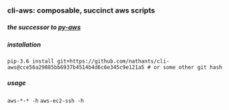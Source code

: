 ### cli-aws: composable, succinct aws scripts

##### the successor to [py-aws](https://github.com/nathants/py-aws)

##### installation
`pip-3.6 install git+https://github.com/nathants/cli-aws@cce56a29885bb6937b4514b4d6c6e345c9e121a5 # or some other git hash`

##### usage
`aws-*-* -h`
`aws-ec2-ssh -h`
